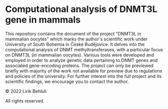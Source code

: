 # Computational analysis of DNMT3L gene in mammals
This repository contains the document of the project "DNMT3L in mammalian oocytes" which marks the author's scientific work under University of South Bohemia in České Budějovice.
It delves into the computational analysis of DNMT methyltransferases, with a particular focus on DNMT3L (in mammalian oocytes). Various tools were developed and employed in order to analyze genetic data pertaining to DNMT genes and associated gene-encoding proteins. The project can only be previewed briefly with majority of the work not available for preview due to regulations and policies of the university. For further interest into the full project and its scientific findings, we encourage you to contact the author.

© 2022 Lirik Behluli

All rights reserved.
